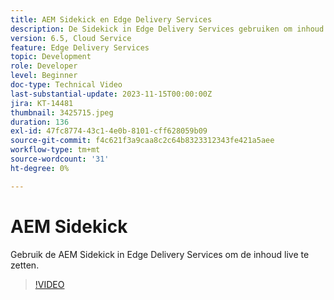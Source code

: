 ```yaml
---
title: AEM Sidekick en Edge Delivery Services
description: De Sidekick in Edge Delivery Services gebruiken om inhoud live te zetten.
version: 6.5, Cloud Service
feature: Edge Delivery Services
topic: Development
role: Developer
level: Beginner
doc-type: Technical Video
last-substantial-update: 2023-11-15T00:00:00Z
jira: KT-14481
thumbnail: 3425715.jpeg
duration: 136
exl-id: 47fc8774-43c1-4e0b-8101-cff628059b09
source-git-commit: f4c621f3a9caa8c2c64b8323312343fe421a5aee
workflow-type: tm+mt
source-wordcount: '31'
ht-degree: 0%

---
```


# AEM Sidekick

Gebruik de AEM Sidekick in Edge Delivery Services om de inhoud live te zetten.

>[!VIDEO](https://video.tv.adobe.com/v/3425715/?learn=on)
